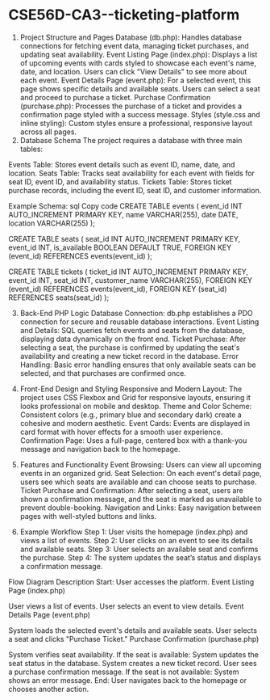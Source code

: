 # CSE56D-CA3--ticketing-platform


1. Project Structure and Pages
Database (db.php): Handles database connections for fetching event data, managing ticket purchases, and updating seat availability.
Event Listing Page (index.php): Displays a list of upcoming events with cards styled to showcase each event's name, date, and location. Users can click "View Details" to see more about each event.
Event Details Page (event.php): For a selected event, this page shows specific details and available seats. Users can select a seat and proceed to purchase a ticket.
Purchase Confirmation (purchase.php): Processes the purchase of a ticket and provides a confirmation page styled with a success message.
Styles (style.css and inline styling): Custom styles ensure a professional, responsive layout across all pages.
2. Database Schema
The project requires a database with three main tables:

Events Table: Stores event details such as event ID, name, date, and location.
Seats Table: Tracks seat availability for each event with fields for seat ID, event ID, and availability status.
Tickets Table: Stores ticket purchase records, including the event ID, seat ID, and customer information.

Example Schema:
sql
Copy code
CREATE TABLE events (
    event_id INT AUTO_INCREMENT PRIMARY KEY,
    name VARCHAR(255),
    date DATE,
    location VARCHAR(255)
);

CREATE TABLE seats (
    seat_id INT AUTO_INCREMENT PRIMARY KEY,
    event_id INT,
    is_available BOOLEAN DEFAULT TRUE,
    FOREIGN KEY (event_id) REFERENCES events(event_id)
);

CREATE TABLE tickets (
    ticket_id INT AUTO_INCREMENT PRIMARY KEY,
    event_id INT,
    seat_id INT,
    customer_name VARCHAR(255),
    FOREIGN KEY (event_id) REFERENCES events(event_id),
    FOREIGN KEY (seat_id) REFERENCES seats(seat_id)
);

3. Back-End PHP Logic
Database Connection: db.php establishes a PDO connection for secure and reusable database interactions.
Event Listing and Details: SQL queries fetch events and seats from the database, displaying data dynamically on the front end.
Ticket Purchase: After selecting a seat, the purchase is confirmed by updating the seat's availability and creating a new ticket record in the database.
Error Handling: Basic error handling ensures that only available seats can be selected, and that purchases are confirmed once.

4. Front-End Design and Styling
Responsive and Modern Layout: The project uses CSS Flexbox and Grid for responsive layouts, ensuring it looks professional on mobile and desktop.
Theme and Color Scheme: Consistent colors (e.g., primary blue and secondary dark) create a cohesive and modern aesthetic.
Event Cards: Events are displayed in card format with hover effects for a smooth user experience.
Confirmation Page: Uses a full-page, centered box with a thank-you message and navigation back to the homepage.

5. Features and Functionality
Event Browsing: Users can view all upcoming events in an organized grid.
Seat Selection: On each event's detail page, users see which seats are available and can choose seats to purchase.
Ticket Purchase and Confirmation: After selecting a seat, users are shown a confirmation message, and the seat is marked as unavailable to prevent double-booking.
Navigation and Links: Easy navigation between pages with well-styled buttons and links.

6. Example Workflow
Step 1: User visits the homepage (index.php) and views a list of events.
Step 2: User clicks on an event to see its details and available seats.
Step 3: User selects an available seat and confirms the purchase.
Step 4: The system updates the seat’s status and displays a confirmation message.






Flow Diagram Description
Start: User accesses the platform.
Event Listing Page (index.php)

User views a list of events.
User selects an event to view details.
Event Details Page (event.php)

System loads the selected event's details and available seats.
User selects a seat and clicks "Purchase Ticket."
Purchase Confirmation (purchase.php)

System verifies seat availability.
If the seat is available:
System updates the seat status in the database.
System creates a new ticket record.
User sees a purchase confirmation message.
If the seat is not available:
System shows an error message.
End: User navigates back to the homepage or chooses another action.



